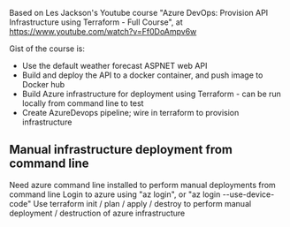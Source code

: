 Based on Les Jackson's Youtube course "Azure DevOps: Provision API Infrastructure using Terraform - Full Course", at https://www.youtube.com/watch?v=Ff0DoAmpv6w

Gist of the course is:
- Use the default weather forecast ASPNET web API
- Build and deploy the API to a docker container, and push image to Docker hub
- Build Azure infrastructure for deployment using Terraform - can be run locally from command line to test
- Create AzureDevops pipeline; wire in terraform to provision infrastructure

Manual infrastructure deployment from command line
--------------------------------------------------
Need azure command line installed to perform manual deployments from command line
Login to azure using "az login", or "az login --use-device-code"
Use terraform init / plan / apply / destroy to perform manual deployment / destruction of azure infrastructure





